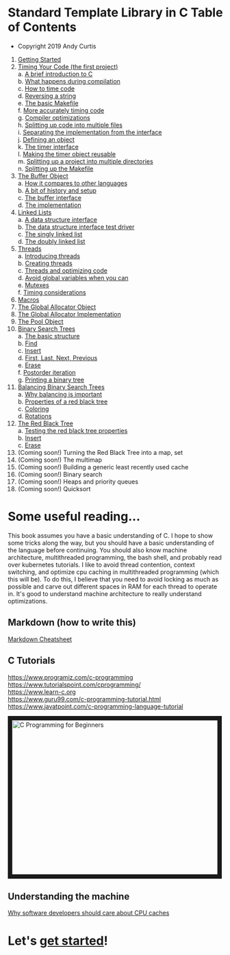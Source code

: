# Standard Template Library in C Table of Contents
- Copyright 2019 Andy Curtis

1. [Getting Started](1_getting_started.md)
2. [Timing Your Code (the first project)](2_timing.md)<br/>
   a. [A brief introduction to C](2_timing.md#a-brief-introduction-to-c)<br/>
   b. [What happens during compilation](2_timing.md#what-happens-during-compilation)<br/>
   c. [How to time code](2_timing.md#how-to-time-code)<br/>
   d. [Reversing a string](2_timing.md#reversing-a-string)<br/>
   e. [The basic Makefile](2_timing.md#the-basic-makefile)<br/>
   f. [More accurately timing code](2_timing.md#more-accurately-timing-code)<br/>
   g. [Compiler optimizations](2_timing.md#compiler-optimizations)<br/>
   h. [Splitting up code into multiple files](2_timing.md#splitting-up-code-into-multiple-files)<br/>
   i. [Separating the implementation from the interface](2_timing.md#separating-the-implementation-from-the-interface)<br/>
   j. [Defining an object](2_timing.md#defining-an-object)<br/>
   k. [The timer interface](2_timing.md#the-timer-interface)<br/>
   l. [Making the timer object reusable](2_timing.md#making-the-timer-object-reusable)<br/>
   m. [Splitting up a project into multiple directories](2_timing.md#splitting-up-a-project-into-multiple-directories)<br/>
   n. [Splitting up the Makefile](2_timing.md#splitting-up-the-makefile)<br/>
3. [The Buffer Object](3_buffer.md)<br/>
   a. [How it compares to other languages](3_buffer.md#how-it-compares-to-other-languages)<br/>
   b. [A bit of history and setup](3_buffer.md#a-bit-of-history-and-setup)<br/>
   c. [The buffer interface](3_buffer.md#the-buffer-interface)<br/>
   d. [The implementation](3_buffer.md#the-implementation)<br/>
4. [Linked Lists](4_linked_lists.md)<br/>
   a. [A data structure interface](4_linked_lists.md#a-data-structure-interface)<br/>
   b. [The data structure interface test driver](4_linked_lists.md#the-data-structure-interface-test-driver)<br/>
   c. [The singly linked list](4_linked_lists.md#the-singly-linked-list)<br/>
   d. [The doubly linked list](4_linked_lists.md#the-doubly-linked-list)<br/>
5. [Threads](5_threads.md)<br/>
   a. [Introducing threads](5_threads.md#introducing-threads)<br/>
   b. [Creating threads](5_threads.md#creating-threads)<br/>
   c. [Threads and optimizing code](5_threads.md#threads-and-optimizing-code)<br/>
   d. [Avoid global variables when you can](5_threads.md#avoid-global-variables-when-you-can)<br/>
   e. [Mutexes](5_threads.md#mutexes)<br/>
   f. [Timing considerations](5_threads.md#timing-considerations)<br/>
6. [Macros](6_macros.md)
7. [The Global Allocator Object](7_allocator.md)
8. [The Global Allocator Implementation](8_allocator_impl.md)
9. [The Pool Object](9_pool.md)
10. [Binary Search Trees](10_binary_search_trees.md)<br/>
   a. [The basic structure](10_binary_search_trees.md#the-basic-structure)<br/>
   b. [Find](10_binary_search_trees.md#find)<br/>
   c. [Insert](10_binary_search_trees.md#insert)<br/>
   d. [First, Last, Next, Previous](10_binary_search_trees.md#first-last-next-previous)<br/>
   e. [Erase](10_binary_search_trees.md#erase)<br/>
   f. [Postorder iteration](10_binary_search_trees.md#postorder_iteration)<br/>
   g. [Printing a binary tree](10_binary_search_trees.md#printing-a-binary-tree)<br/>
11. [Balancing Binary Search Trees](11_balancing_binary_search_trees.md)<br/>
   a. [Why balancing is important](11_balancing_binary_search_trees.md#why-balancing-is-important)<br/>
   b. [Properties of a red black tree](11_balancing_binary_search_trees.md#properties-of-a-red-black-tree)<br/>
   c. [Coloring](11_balancing_binary_search_trees.md#coloring)<br/>
   d. [Rotations](11_balancing_binary_search_trees.md#rotations)<br/>
12. [The Red Black Tree](12_red_black_tree.md)<br/>
   a. [Testing the red black tree properties](12_red_black_tree.md#testing-the-red-black-tree-properties)<br/>
   b. [Insert](12_red_black_tree.md#insert)<br/>
   c. [Erase](12_red_black_tree.md#erase)<br/>
13. (Coming soon!) Turning the Red Black Tree into a map, set
14. (Coming soon!) The multimap
14. (Coming soon!) Building a generic least recently used cache
15. (Coming soon!) Binary search
16. (Coming soon!) Heaps and priority queues
17. (Coming soon!) Quicksort

# Some useful reading...

This book assumes you have a basic understanding of C.  I hope to show some tricks along the way, but you should have a basic understanding of the language before continuing.  You should also know machine architecture, multithreaded programming, the bash shell, and probably read over kubernetes tutorials.  I like to avoid thread contention, context switching, and optimize cpu caching in multithreaded programming (which this will be).  To do this, I believe that you need to avoid locking as much as possible and carve out different spaces in RAM for each thread to operate in.  It's good to understand machine architecture to really understand optimizations.

## Markdown (how to write this)
[Markdown Cheatsheet](https://github.com/adam-p/markdown-here/wiki/Markdown-Cheatsheet)<br/>

## C Tutorials
https://www.programiz.com/c-programming<br/>
https://www.tutorialspoint.com/cprogramming/<br/>
https://www.learn-c.org<br/>
https://www.guru99.com/c-programming-tutorial.html<br/>
https://www.javatpoint.com/c-programming-language-tutorial<br/>

<a href="http://www.youtube.com/watch?feature=player_embedded&v=KJgsSFOSQv0
" target="_blank"><img src="http://img.youtube.com/vi/KJgsSFOSQv0/0.jpg"
alt="C Programming for Beginners" width="480" height="360" border="10" /></a>

## Understanding the machine
[Why software developers should care about CPU caches](https://medium.com/software-design/why-software-developers-should-care-about-cpu-caches-8da04355bb8a)<br/>

# Let's [get started](1_getting_started.md)!
